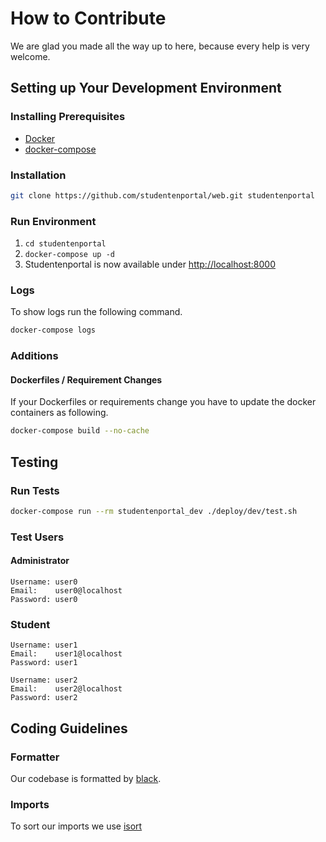 # How to Contribute

We are glad you made all the way up to here, because every help is very welcome.

## Setting up Your Development Environment

### Installing Prerequisites
- [Docker](https://docs.docker.com/get-docker/)
- [docker-compose](https://docs.docker.com/compose/install/)

### Installation
```bash
git clone https://github.com/studentenportal/web.git studentenportal
```

### Run Environment
1. `cd studentenportal`
2. `docker-compose up -d`
3. Studentenportal is now available under [http://localhost:8000](http://localhost:8000)

### Logs
To show logs run the following command.
```bash
docker-compose logs
```

### Additions
#### Dockerfiles / Requirement Changes
If your Dockerfiles or requirements change you have to update the docker containers as following.
```bash
docker-compose build --no-cache
```

## Testing
### Run Tests
```bash
docker-compose run --rm studentenportal_dev ./deploy/dev/test.sh
```

### Test Users

#### Administrator
```
Username: user0
Email:    user0@localhost
Password: user0
```

### Student
```
Username: user1
Email:    user1@localhost
Password: user1
```

```
Username: user2
Email:    user2@localhost
Password: user2
```
## Coding Guidelines
### Formatter
Our codebase is formatted by [black](https://black.readthedocs.io/en/stable/).

### Imports
To sort our imports we use [isort](https://pycqa.github.io/isort/)

